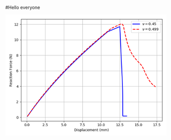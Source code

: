 #Hello everyone

![alt text](images/force_disp_3inclusions.png "Force vs. Displacement - 3 stiff inclusions")

